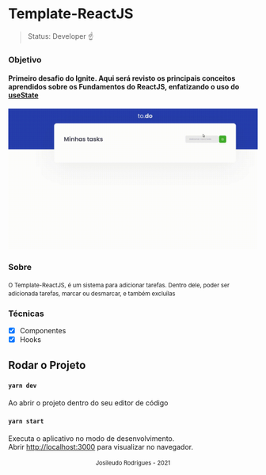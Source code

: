 <h1> Template-ReactJS </h1>

> Status: Developer ☝️

### Objetivo 
#### Primeiro desafio do Ignite. Aqui será revisto os principais conceitos aprendidos sobre os Fundamentos do ReactJS, enfatizando o uso do [**useState**](https://pt-br.reactjs.org/docs/hooks-state.html)  

<div align="center"> 
  <img src= "./assets/to.do.gif" width = "900">
</div>

### Sobre
<small> O Template-ReactJS, é um sistema para adicionar tarefas. Dentro dele, poder ser adicionada tarefas, marcar ou desmarcar, e também excluílas </small>

### Técnicas

- [x] Componentes
- [x] Hooks

## Rodar o Projeto

#### `yarn dev`
Ao abrir o projeto dentro do seu editor de código

#### `yarn start`
Executa o aplicativo no modo de desenvolvimento.<br />
Abrir [http://localhost:3000](http://localhost:8080) para visualizar no navegador.

<div align="center"> 
  <small> Josileudo Rodrigues - 2021</small>
</div